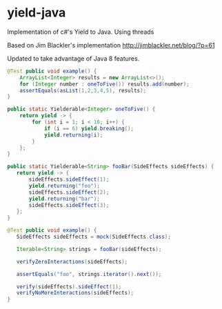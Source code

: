 # yield-java
Implementation of c#'s Yield to Java. Using threads

Based on Jim Blackler's implementation http://jimblackler.net/blog/?p=61

Updated to take advantage of Java 8 features.

```java
@Test public void example() {
    ArrayList<Integer> results = new ArrayList<>();
    for (Integer number : oneToFive()) results.add(number);
    assertEquals(asList(1,2,3,4,5), results);
}

public static Yielderable<Integer> oneToFive() {
    return yield -> {
        for (int i = 1; i < 10; i++) {
            if (i == 6) yield.breaking();
            yield.returning(i);
        }
    };
}
```


```java
public static Yielderable<String> fooBar(SideEffects sideEffects) {
   return yield -> {
       sideEffects.sideEffect(1);
       yield.returning("foo");
       sideEffects.sideEffect(2);
       yield.returning("bar");
       sideEffects.sideEffect(3);
   };
}

@Test public void example() {
   SideEffects sideEffects = mock(SideEffects.class);

   Iterable<String> strings = fooBar(sideEffects);

   verifyZeroInteractions(sideEffects);

   assertEquals("foo", strings.iterator().next());

   verify(sideEffects).sideEffect(1);
   verifyNoMoreInteractions(sideEffects);
}
```